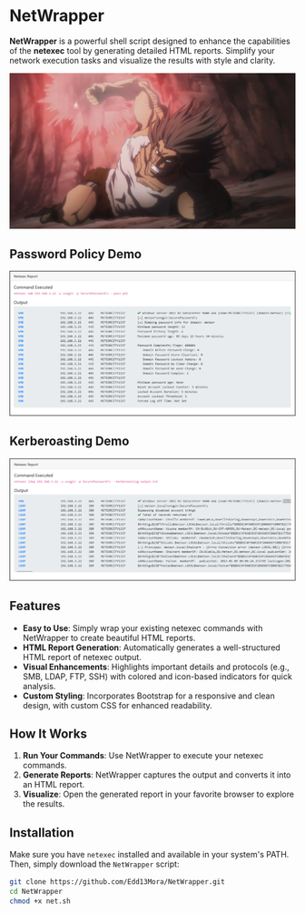 # NetWrapper 
**NetWrapper** is a powerful shell script designed to enhance the capabilities of the **netexec** tool by generating detailed HTML reports. Simplify your network execution tasks and visualize the results with style and clarity.

<p align="center"> 
  <img src="https://github.com/Edd13Mora/NetWrapper/blob/main/Netexec.png" alt="Pacman Logo" >
</p>

<H2>Password Policy Demo</H2>
<p align="center"> 
  <img src="https://github.com/Edd13Mora/NetWrapper/blob/main/1.png" alt="Password Policy" >
</p>
<H2>Kerberoasting Demo</H2>
<p align="center"> 
  <img src="https://github.com/Edd13Mora/NetWrapper/blob/main/2.png" alt="Kerberostable users" >
</p>

## Features

- **Easy to Use**: Simply wrap your existing netexec commands with NetWrapper to create beautiful HTML reports.
- **HTML Report Generation**: Automatically generates a well-structured HTML report of netexec output.
- **Visual Enhancements**: Highlights important details and protocols (e.g., SMB, LDAP, FTP, SSH) with colored and icon-based indicators for quick analysis.
- **Custom Styling**: Incorporates Bootstrap for a responsive and clean design, with custom CSS for enhanced readability.

## How It Works

1. **Run Your Commands**: Use NetWrapper to execute your netexec commands.
2. **Generate Reports**: NetWrapper captures the output and converts it into an HTML report.
3. **Visualize**: Open the generated report in your favorite browser to explore the results.

## Installation

Make sure you have `netexec` installed and available in your system's PATH. Then, simply download the `NetWrapper` script:

```bash
git clone https://github.com/Edd13Mora/NetWrapper.git
cd NetWrapper
chmod +x net.sh
